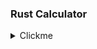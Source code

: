 ### Rust Calculator


<details> 
  <summary>Clickme</summary>
  
  ### Header 
  1.Foo 
  2. Bar 
    * Baz
    * Qux
  
</details>
